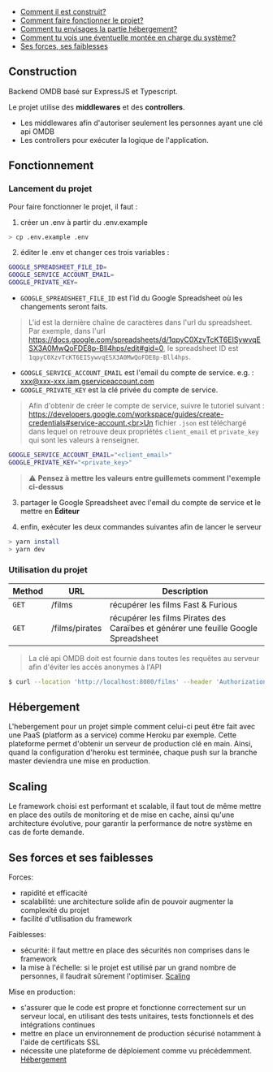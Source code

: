 - [Comment il est construit?](#construction)
- [Comment faire fonctionner le projet?](#fonctionnement)
- [Comment tu envisages la partie hébergement?](#hébergement)
- [Comment tu vois une éventuelle montée en charge du système?](#scaling)
- [Ses forces, ses faiblesses](#ses-forces-et-ses-faiblesses)


## Construction

Backend OMDB basé sur ExpressJS et Typescript.

Le projet utilise des **middlewares** et des **controllers**.
- Les middlewares afin d'autoriser seulement les personnes ayant une clé api OMDB
- Les controllers pour exécuter la logique de l'application.


## Fonctionnement

### **Lancement du projet**

Pour faire fonctionner le projet, il faut :
1. créer un .env à partir du .env.example
```bash
> cp .env.example .env
```

2. éditer le .env et changer ces trois variables  :
```bash
GOOGLE_SPREADSHEET_FILE_ID=
GOOGLE_SERVICE_ACCOUNT_EMAIL=
GOOGLE_PRIVATE_KEY=
```

- ```GOOGLE_SPREADSHEET_FILE_ID``` est l'id du Google Spreadsheet où les changements seront faits.

> L'id est la dernière chaîne de caractères dans l'url du spreadsheet. Par exemple, dans l'url https://docs.google.com/spreadsheets/d/1qpyC0XzvTcKT6EISywvqESX3A0MwQoFDE8p-Bll4hps/edit#gid=0, le spreadsheet ID est ```1qpyC0XzvTcKT6EISywvqESX3A0MwQoFDE8p-Bll4hps```.

- ```GOOGLE_SERVICE_ACCOUNT_EMAIL``` est l'email du compte de service. e.g. : xxx@xxx-xxx.iam.gserviceaccount.com
- ```GOOGLE_PRIVATE_KEY``` est la clé privée du compte de service.

> Afin d'obtenir de créer le compte de service, suivre le tutoriel suivant : https://developers.google.com/workspace/guides/create-credentials#service-account.<br>Un fichier ```.json``` est téléchargé dans lequel on retrouve deux propriétés ```client_email``` et ```private_key``` qui sont les valeurs à renseigner.

```bash
GOOGLE_SERVICE_ACCOUNT_EMAIL="<client_email>"
GOOGLE_PRIVATE_KEY="<private_key>"
```

> :warning: **Pensez à mettre les valeurs entre guillemets comment l'exemple ci-dessus**

3. partager le Google Spreadsheet avec l'email du compte de service et le mettre en **Éditeur**

4. enfin, exécuter les deux commandes suivantes afin de lancer le serveur
```bash
> yarn install
> yarn dev
```

### **Utilisation du projet**


| Method   | URL                                      | Description |
|----------|------------------------------------------|-------------|
| `GET`    | /films        | récupérer les films Fast & Furious  |
| `GET`    | /films/pirates| récupérer les films Pirates des Caraïbes et générer une feuille Google Spreadsheet   |

> La clé api OMDB doit est fournie dans toutes les requêtes au serveur afin d'éviter les accès anonymes à l'API

```bash
$ curl --location 'http://localhost:8080/films' --header 'Authorization: Bearer <OMDB_API_KEY>'
```


## Hébergement

L'hebergement pour un projet simple comment celui-ci peut être fait avec une PaaS (platform as a service) comme Heroku par exemple. Cette plateforme permet d'obtenir un serveur de production clé en main.
Ainsi, quand la configuration d'heroku est terminée, chaque push sur la branche master deviendra une mise en production.

## Scaling

Le framework choisi est performant et scalable, il faut tout de même mettre en place des outils de monitoring et de mise en cache, ainsi qu'une architecture évolutive, pour garantir la performance de notre système en cas de forte demande.

## Ses forces et ses faiblesses

Forces:
- rapidité et efficacité
- scalabilité: une architecture solide afin de pouvoir augmenter la complexité du projet
- facilité d'utilisation du framework

Faiblesses:
- sécurité: il faut mettre en place des sécurités non comprises dans le framework
- la mise à l'échelle: si le projet est utilisé par un grand nombre de personnes, il faudrait sûrement l'optimiser. [Scaling](#scaling)

Mise en production:
- s'assurer que le code est propre et fonctionne correctement sur un serveur local, en utilisant des tests unitaires, tests fonctionnels et des intégrations continues
- mettre en place un environnement de production sécurisé notamment à l'aide de certificats SSL
- nécessite une plateforme de déploiement comme vu précédemment. [Hébergement](#hébergement)